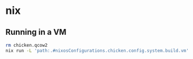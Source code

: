 # nix

## Running in a VM
```bash
rm chicken.qcow2
nix run -L 'path:.#nixosConfigurations.chicken.config.system.build.vm'
```
